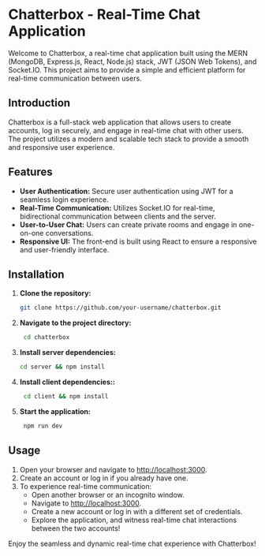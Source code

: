 # Chatterbox - Real-Time Chat Application

Welcome to Chatterbox, a real-time chat application built using the MERN (MongoDB, Express.js, React, Node.js) stack, JWT (JSON Web Tokens), and Socket.IO. This project aims to provide a simple and efficient platform for real-time communication between users.


## Introduction

Chatterbox is a full-stack web application that allows users to create accounts, log in securely, and engage in real-time chat with other users. The project utilizes a modern and scalable tech stack to provide a smooth and responsive user experience.

## Features

- **User Authentication:** Secure user authentication using JWT for a seamless login experience.
- **Real-Time Communication:** Utilizes Socket.IO for real-time, bidirectional communication between clients and the server.
- **User-to-User Chat:** Users can create private rooms and engage in one-on-one conversations.
- **Responsive UI:** The front-end is built using React to ensure a responsive and user-friendly interface.

## Installation

1. **Clone the repository:**
   ```bash
   git clone https://github.com/your-username/chatterbox.git

2. **Navigate to the project directory:**
   ```bash
    cd chatterbox
   
3.  **Install server dependencies:** 
    ```bash
    cd server && npm install
    
4. **Install client dependencies::**
   ```bash
    cd client && npm install

5. **Start the application:**
   ```bash
    npm run dev

## Usage

1. Open your browser and navigate to [http://localhost:3000](http://localhost:3000).
2. Create an account or log in if you already have one.
3. To experience real-time communication:
   - Open another browser or an incognito window.
   - Navigate to [http://localhost:3000](http://localhost:3000).
   - Create a new account or log in with a different set of credentials.
   - Explore the application, and witness real-time chat interactions between the two accounts!

Enjoy the seamless and dynamic real-time chat experience with Chatterbox!

